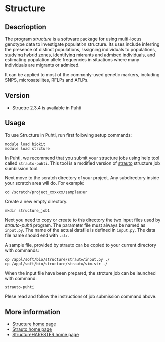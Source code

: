 # Structure

## Descrioption

The program _structure_ is a software package for using multi-locus genotype data to investigate population structure. 
Its uses include inferring the presence of distinct populations, assigning individuals to populations, studying hybrid zones, 
identifying migrants and admixed individuals, and estimating population allele frequencies in situations where many 
individuals are migrants or admixed. 

It can be applied to most of the commonly-used genetic markers, including SNPS, microsatellites, RFLPs and AFLPs. 

## Version

*    Structre 2.3.4 is available in Puhti

## Usage

To use Structure in Puhti, run first following setup commands:

```text
module load biokit
module load strcture
```
In Puhti, we recommend that you submit your structure jobs using help tool called `strauto-puhti`.
This tool is a modified version of [strauto](http://dx.doi.org/10.1186/s12859-017-1593-0) structure
job sumbission tool. 

Next move to the scratch directory of your project. Any subdirectory inside your scratch area will do.
For example:

```text
cd /scratch/project_xxxxxx/sampleuser
```
Create a new empty directory.

```text
mkdir structure_job1
```
Next you need to copy or create to this directory the two input files used by _strauto-puhti_ program.
The parameter file must always be named as `input.py`. The name of the actual datafile is defined in
`input.py`. The data file name should end with `.str`. 

A sample file, provided by strauto can be copied to your current directory with commands:

```text
cp /appl/soft/bio/structure/strauto/input.py ./  
cp /appl/soft/bio/structure/strauto/sim.str ./ 
```

When the input file have been prepared, the strcture job can be launched with command:
```text
strauto-puhti
```
Plese read and follow the instructions of job submission command above.


## More information

*    [Structure home page](https://web.stanford.edu/group/pritchardlab/structure.html)
*    [Strauto home page ](http://strauto.popgen.org)
*    [StructureHARESTER home page](http://taylor0.biology.ucla.edu/structureHarvester/)



